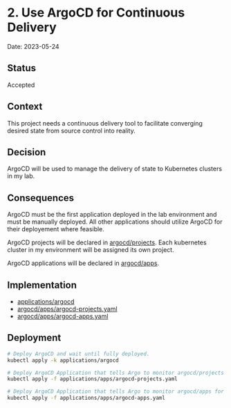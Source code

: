 # 2. Use ArgoCD for Continuous Delivery

Date: 2023-05-24

## Status

Accepted

## Context

This project needs a continuous delivery tool to facilitate converging desired
state from source control into reality.

## Decision

ArgoCD will be used to manage the delivery of state to Kubernetes clusters in my lab.

## Consequences

ArgoCD must be the first application deployed in the lab environment and must
be manually deployed.  All other applications should utilize ArgoCD for their
deployement where feasible.

ArgoCD projects will be declared in [argocd/projects](../../../argocd/projects/).
Each kubernetes cluster in my environment will be assigned its own project.

ArgoCD applications will be declared in [argocd/apps](../../../argocd/apps/).

## Implementation

- [applications/argocd](../../../applications/argocd)
- [argocd/apps/argocd-projects.yaml](../../../argocd/apps/argocd-projects.yaml)
- [argocd/apps/argocd-apps.yaml](../../../argocd/apps/argocd-apps.yaml)

## Deployment

```bash
# Deploy ArgoCD and wait until fully deployed.
kubectl apply -k applications/argocd

# Deploy ArgoCD Application that tells Argo to monitor argocd/projects for changes.
kubectl apply -f applications/apps/argocd-projects.yaml

# Deploy ArgoCD Application that tells Argo to monitor argocd/apps for changes.
kubectl apply -f applications/apps/argocd-apps.yaml
```
